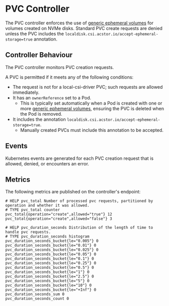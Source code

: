 # PVC Controller

The PVC controller enforces the use of [generic ephemeral volumes] for volumes created on NVMe disks. Standard PVC create requests are denied unless the PVC includes the `localdisk.csi.acstor.io/accept-ephemeral-storage=true` annotation.

## Controller Behaviour

The PVC controller monitors PVC creation requests.

A PVC is permitted if it meets any of the following conditions:

- The request is not for a local-csi-driver PVC; such requests are allowed immediately.
- It has an `ownerReference` set to a Pod.
    - This is typically set automatically when a Pod is created with one or more [generic ephemeral volumes], ensuring the PVC is deleted when the Pod is removed.
- It includes the annotation `localdisk.csi.acstor.io/accept-ephemeral-storage=true`.
    - Manually created PVCs must include this annotation to be accepted.

## Events

Kubernetes events are generated for each PVC creation request that is allowed, denied, or encounters an error.

## Metrics

The following metrics are published on the controller's endpoint:

```console
# HELP pvc_total Number of processed pvc requests, partitioned by operation and whether it was allowed.
# TYPE pvc_total counter
pvc_total{operation="create",allowed="true"} 12
pvc_total{operation="create",allowed="false"} 3

# HELP pvc_duration_seconds Distribution of the length of time to handle pvc requests.
# TYPE pvc_duration_seconds histogram
pvc_duration_seconds_bucket{le="0.005"} 0
pvc_duration_seconds_bucket{le="0.01"} 0
pvc_duration_seconds_bucket{le="0.025"} 0
pvc_duration_seconds_bucket{le="0.05"} 0
pvc_duration_seconds_bucket{le="0.1"} 0
pvc_duration_seconds_bucket{le="0.25"} 0
pvc_duration_seconds_bucket{le="0.5"} 0
pvc_duration_seconds_bucket{le="1"} 0
pvc_duration_seconds_bucket{le="2.5"} 0
pvc_duration_seconds_bucket{le="5"} 0
pvc_duration_seconds_bucket{le="10"} 0
pvc_duration_seconds_bucket{le="+Inf"} 0
pvc_duration_seconds_sum 0
pvc_duration_seconds_count 0
```

[generic ephemeral volumes]: https://kubernetes.io/docs/concepts/storage/ephemeral-volumes/#generic-ephemeral-volumes
